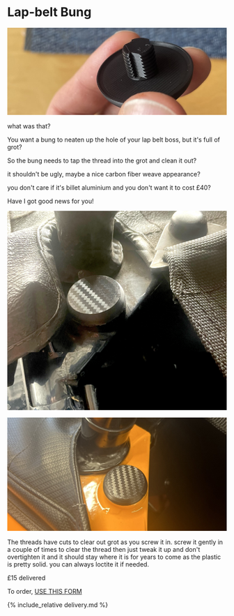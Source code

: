 # Lap-belt Bung
![lapbelt-bung](img/lapbelt-bung.jpg)

what was that? 

You want a bung to neaten up the hole of your lap belt boss, but it's full of grot?

So the bung needs to tap the thread into the grot and clean it out?

it shouldn't be ugly, maybe a nice carbon fiber weave appearance?

you don't care if it's billet aluminium and you don't want it to cost £40?

Have I got good news for you!

![cap-carbon](img/cap-carbon.jpg)

![cap-carbon](img/cap.jpg)

The threads have cuts to clear out grot as you screw it in. 
screw it gently in a couple of times to clear the thread then just tweak it up and don't overtighten it and it should stay where it is for years to come as the plastic is pretty solid. you can always loctite it if needed. 

£15 delivered

To order,  [USE THIS FORM](https://forms.gle/DpTGsNrgPXGaVSZi8)

{% include_relative delivery.md %}
